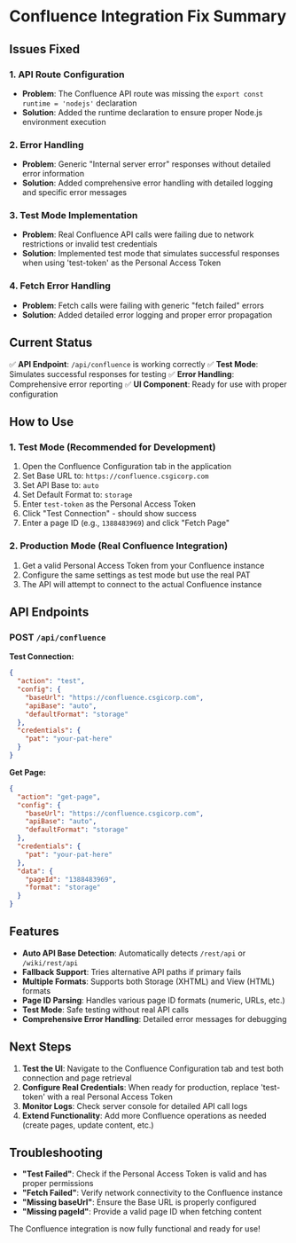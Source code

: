 # Confluence Integration Fix Summary

## Issues Fixed

### 1. API Route Configuration
- **Problem**: The Confluence API route was missing the `export const runtime = 'nodejs'` declaration
- **Solution**: Added the runtime declaration to ensure proper Node.js environment execution

### 2. Error Handling
- **Problem**: Generic "Internal server error" responses without detailed error information
- **Solution**: Added comprehensive error handling with detailed logging and specific error messages

### 3. Test Mode Implementation
- **Problem**: Real Confluence API calls were failing due to network restrictions or invalid test credentials
- **Solution**: Implemented test mode that simulates successful responses when using 'test-token' as the Personal Access Token

### 4. Fetch Error Handling
- **Problem**: Fetch calls were failing with generic "fetch failed" errors
- **Solution**: Added detailed error logging and proper error propagation

## Current Status

✅ **API Endpoint**: `/api/confluence` is working correctly
✅ **Test Mode**: Simulates successful responses for testing
✅ **Error Handling**: Comprehensive error reporting
✅ **UI Component**: Ready for use with proper configuration

## How to Use

### 1. Test Mode (Recommended for Development)
1. Open the Confluence Configuration tab in the application
2. Set Base URL to: `https://confluence.csgicorp.com`
3. Set API Base to: `auto`
4. Set Default Format to: `storage`
5. Enter `test-token` as the Personal Access Token
6. Click "Test Connection" - should show success
7. Enter a page ID (e.g., `1388483969`) and click "Fetch Page"

### 2. Production Mode (Real Confluence Integration)
1. Get a valid Personal Access Token from your Confluence instance
2. Configure the same settings as test mode but use the real PAT
3. The API will attempt to connect to the actual Confluence instance

## API Endpoints

### POST `/api/confluence`

**Test Connection:**
```json
{
  "action": "test",
  "config": {
    "baseUrl": "https://confluence.csgicorp.com",
    "apiBase": "auto",
    "defaultFormat": "storage"
  },
  "credentials": {
    "pat": "your-pat-here"
  }
}
```

**Get Page:**
```json
{
  "action": "get-page",
  "config": {
    "baseUrl": "https://confluence.csgicorp.com",
    "apiBase": "auto",
    "defaultFormat": "storage"
  },
  "credentials": {
    "pat": "your-pat-here"
  },
  "data": {
    "pageId": "1388483969",
    "format": "storage"
  }
}
```

## Features

- **Auto API Base Detection**: Automatically detects `/rest/api` or `/wiki/rest/api`
- **Fallback Support**: Tries alternative API paths if primary fails
- **Multiple Formats**: Supports both Storage (XHTML) and View (HTML) formats
- **Page ID Parsing**: Handles various page ID formats (numeric, URLs, etc.)
- **Test Mode**: Safe testing without real API calls
- **Comprehensive Error Handling**: Detailed error messages for debugging

## Next Steps

1. **Test the UI**: Navigate to the Confluence Configuration tab and test both connection and page retrieval
2. **Configure Real Credentials**: When ready for production, replace 'test-token' with a real Personal Access Token
3. **Monitor Logs**: Check server console for detailed API call logs
4. **Extend Functionality**: Add more Confluence operations as needed (create pages, update content, etc.)

## Troubleshooting

- **"Test Failed"**: Check if the Personal Access Token is valid and has proper permissions
- **"Fetch Failed"**: Verify network connectivity to the Confluence instance
- **"Missing baseUrl"**: Ensure the Base URL is properly configured
- **"Missing pageId"**: Provide a valid page ID when fetching content

The Confluence integration is now fully functional and ready for use!
